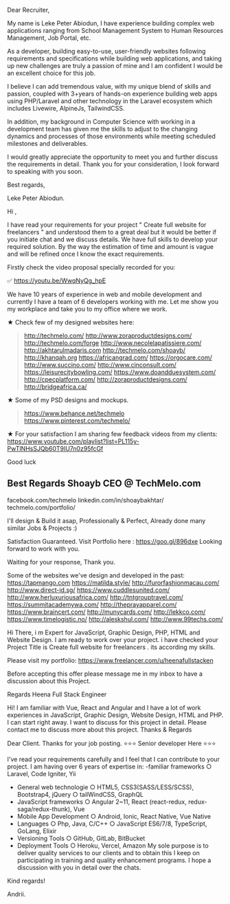 Dear Recruiter,

My name is Leke Peter Abiodun, I have experience building complex web applications ranging
from School Management System to Human Resources Management, Job Portal, etc.

As a developer, building easy-to-use, user-friendly websites following requirements and
specifications while building web applications, and taking up new challenges are truly a passion
of mine and I am confident I would be an excellent choice for this job.

I believe I can add tremendous value, with my unique blend of skills and passion, coupled with
3+years of hands-on experience building web apps using PHP/Laravel and other technology in
the Laravel ecosystem which includes Livewire, AlpineJs, TailwindCSS.

In addition, my background in Computer Science with working in a development team has given
me the skills to adjust to the changing dynamics and processes of those environments while
meeting scheduled milestones and deliverables.

I would greatly appreciate the opportunity to meet you and further discuss the requirements in
detail. Thank you for your consideration, I look forward to speaking with you soon.

Best regards,

Leke Peter Abiodun.


Hi ,

I have read your requirements for your project " Create full website for freelancers " and understood them to a great deal but it would be better if you initiate chat and we discuss details. We have full skills to develop your required solution. By the way the estimation of time and amount is vague and will be refined once I know the exact requirements.

Firstly check the video proposal specially recorded for you:

✅ https://youtu.be/WwqNyQg_hpE

We have 10 years of experience in web and mobile development and currently I have a team of 6 developers working with me. Let me show you my workplace and take you to my office where we work.

★ Check few of my designed websites here:
> http://techmelo.com/
> http://www.zoraproductdesigns.com/
> http://techmelo.com/forge
> http://www.necolelapatissiere.com/
> http://akhtarulmadaris.com
> http://techmelo.com/shoayb/
> http://khanqah.org
> https://africangrad.com/
> https://orgocare.com/
> http://www.succino.com/
> http://www.cinconsult.com/
> https://leisurecitybowling.com/
> https://www.doandduesystem.com/
> http://cpecplatform.com/
> http://zoraproductdesigns.com/
> http://bridgeafrica.ca/

★ Some of my PSD designs and mockups.
> https://www.behance.net/techmelo
> https://www.pinterest.com/techmelo/

★ For your satisfaction I am sharing few feedback videos from my clients:
https://www.youtube.com/playlist?list=PL115y-PwTlNHsSJQb60T9IU7n0z95fcGf

Good luck

Best Regards
Shoayb
CEO @ TechMelo.com
-----------------------
facebook.com/techmelo
linkedin.com/in/shoaybakhtar/
techmelo.com/portfolio/

I'll design & Build it asap, Professionally & Perfect,
Already done many similar Jobs & Projects :)

Satisfaction Guaranteed.
Visit Portfolio here : https://goo.gl/896dxe
Looking forward to work with you.

Waiting for your response,
Thank you.

Some of the websites we've design and developed in the past:
https://tapmango.com
https://matilda.style/
http://furorfashionmacau.com/
http://www.direct-id.sg/
https://www.cuddlesunited.com/
http://www.herluxuriousafrica.com/
http://tntgrouptravel.com/
https://summitacademywa.com/
http://theprayapparel.com/
https://www.braincert.com/
http://munycards.com/
http://lekkco.com/
https://www.timelogistic.no/
http://aleskshul.com/
http://www.99techs.com/




Hi There, i m Expert for JavaScript, Graphic Design, PHP, HTML and Website Design. I am ready to work over your project.
i have checked your Project Title is Create full website for freelancers . its according my skills.

Please visit my portfolio:
https://www.freelancer.com/u/heenafullstacken

Before accepting this offer please message me in my inbox to have a discussion about this Project.

Regards
Heena Full Stack Engineer



Hi!
I am familiar with Vue, React and Angular and I have a lot of work experiences in JavaScript, Graphic Design, Website Design, HTML and PHP.
I can start right away. I want to discuss for this project in detail.
Please contact me to discuss more about this project.
Thanks & Regards



Dear Client.
Thanks for your job posting.
⭐⭐⭐ Senior developer Here ⭐⭐⭐

I've read your requirements carefully and I feel that I can contribute to your project.
I am having over 6 years of expertise in:
-familiar frameworks
○ Laravel, Code Igniter, Yii
- General web technologie
○ HTML5, CSS3(SASS/LESS/SCSS), Bootstrap4, jQuery
○ tailWindCSS, GraphQL
- JavaScript frameworks
○ Angular 2~11, React (react-redux, redux-saga/redux-thunk), Vue
- Mobile App Development
○ Android, Ionic, React Native, Vue Native
- Languages
○ Php, Java, C/C++
○ JavaScript ES6/7/8, TypeScript, GoLang, Elixir
- Versioning Tools
○ GitHub, GitLab, BitBucket
- Deployment Tools
○ Heroku, Vercel, Amazon
My sole purpose is to deliver quality services to our clients and to obtain this I keep on participating in training and quality enhancement programs.
I hope a discussion with you in detail over the chats.

Kind regards!

Andrii.

